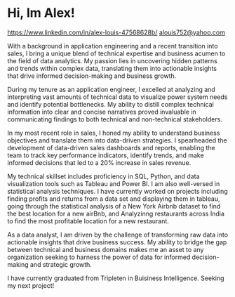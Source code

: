 # Hi, Im Alex!
https://www.linkedin.com/in/alex-louis-47568628b/
alouis752@yahoo.com


With a background in application engineering and a recent transition into sales, I bring a unique blend of technical expertise and business acumen to the field of data analytics. My passion lies in uncovering hidden patterns and trends within complex data, translating them into actionable insights that drive informed decision-making and business growth.

During my tenure as an application engineer, I excelled at analyzing and interpreting vast amounts of technical data to visualize power system needs and identify potential bottlenecks. My ability to distill complex technical information into clear and concise narratives proved invaluable in communicating findings to both technical and non-technical stakeholders.

In my most recent role in sales, I honed my ability to understand business objectives and translate them into data-driven strategies. I spearheaded the development of data-driven sales dashboards and reports, enabling the team to track key performance indicators, identify trends, and make informed decisions that led to a 20% increase in sales revenue.

My technical skillset includes proficiency in SQL, Python, and data visualization tools such as Tableau and Power BI. I am also well-versed in statistical analysis techniques. I have currently worked on projects including finding profits and returns from a data set and displaying them in tableau, going through the statistical analysis of a New York Airbnb dataset to find the best location for a new airBnb, and Analyzinng restaurants across India to find the most profitable location for a new restaurant. 

As a data analyst, I am driven by the challenge of transforming raw data into actionable insights that drive business success. My ability to bridge the gap between technical and business domains makes me an asset to any organization seeking to harness the power of data for informed decision-making and strategic growth.

I have currently graduated from Tripleten in Buisiness Intelligence.
Seeking my next project!
